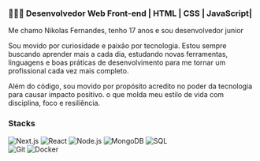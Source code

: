 ### 👨🏻‍💻 **Desenvolvedor Web Front-end | HTML | CSS | JavaScript|**  

Me chamo Nikolas Fernandes, tenho 17 anos e sou desenvolvedor junior

Sou movido por curiosidade e paixão por tecnologia. Estou sempre buscando aprender mais a cada dia, estudando novas ferramentas, linguagens e boas práticas de desenvolvimento para me tornar um profissional cada vez mais completo.

Além do código, sou movido por propósito acredito no poder da tecnologia para causar impacto positivo. o que molda meu estilo de vida com disciplina, foco e resiliência. 

### Stacks

![Next.js](https://img.shields.io/badge/-Next.js-000000?style=flat-square&logo=next.js&logoColor=white) 
![React](https://img.shields.io/badge/-React-61DAFB?style=flat-square&logo=react&logoColor=black) 
![Node.js](https://img.shields.io/badge/-Node.js-339933?style=flat-square&logo=node.js&logoColor=white) 
![MongoDB](https://img.shields.io/badge/-MongoDB-47A248?style=flat-square&logo=mongodb&logoColor=white) 
![SQL](https://img.shields.io/badge/-SQL-CC2927?style=flat-square&logo=database&logoColor=white) <br> 
![Git](https://img.shields.io/badge/-Git-F05032?style=flat-square&logo=git&logoColor=white) 
![Docker](https://img.shields.io/badge/-Docker-2496ED?style=flat-square&logo=docker&logoColor=white)
